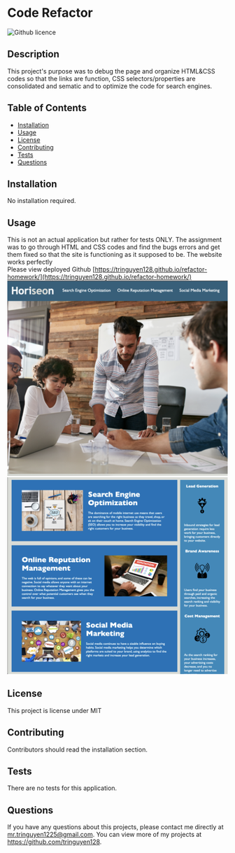 # Code Refactor 
![Github licence](http://img.shields.io/badge/license-MIT-blue.svg)

## Description 
This project's purpose was to debug the page and organize HTML&CSS codes so that the links are function, CSS selectors/properties are consolidated and sematic and to optimize the code for search engines. 

## Table of Contents
* [Installation](#installation)
* [Usage](#usage)
* [License](#license)
* [Contributing](#contributing)
* [Tests](#tests)
* [Questions](#questions)

## Installation 
No installation required.  

## Usage 
This is not an actual application but rather for tests ONLY. The assignment was to go through HTML and CSS codes and find the bugs errors and get them fixed so that the site is functioning as it supposed to be. The website works perfectly <br>
Please view deployed Github [https://tringuyen128.github.io/refactor-homework/](https://tringuyen128.github.io/refactor-homework/)
<img src="./assets/images/screenshot2.png">
<img src="./assets/images/screenshot.png">



## License 
This project is license under MIT

## Contributing 
Contributors should read the installation section. 

## Tests
There are no tests for this application. 

## Questions
If you have any questions about this projects, please contact me directly at mr.tringuyen1225@gmail.com. You can view more of my projects at https://github.com/tringuyen128.
